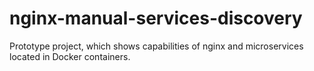 # nginx-manual-services-discovery
Prototype project, which shows capabilities of nginx and microservices located in Docker containers.
